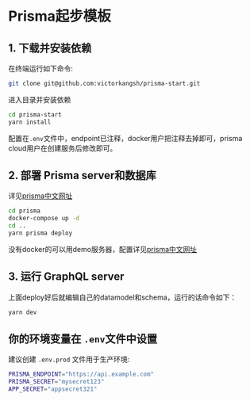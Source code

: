 # Prisma起步模板

## 1. 下载并安装依赖

在终端运行如下命令:

```sh
git clone git@github.com:victorkangsh/prisma-start.git
```

进入目录并安装依赖

```sh
cd prisma-start
yarn install
```

配置在`.env`文件中，endpoint已注释，docker用户把注释去掉即可，prisma cloud用户在创建服务后修改即可。

## 2. 部署 Prisma server和数据库

详见[prisma中文网址](https://prisma.1wire.com)

```sh
cd prisma
docker-compose up -d
cd ..
yarn prisma deploy
```

没有docker的可以用demo服务器，配置详见[prisma中文网址](https://prisma.1wire.com)

## 3. 运行 GraphQL server

上面deploy好后就编辑自己的datamodel和schema，运行的话命令如下：

```sh
yarn dev
```

## 你的环境变量在 `.env`文件中设置

建议创建 `.env.prod` 文件用于生产环境:

```sh
PRISMA_ENDPOINT="https://api.example.com"
PRISMA_SECRET="mysecret123"
APP_SECRET="appsecret321"
```
